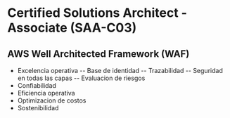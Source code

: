 # Certified Solutions Architect - Associate (SAA-C03)

## AWS Well Architected Framework (WAF)

- Excelencia operativa
  -- Base de identidad
  -- Trazabilidad
  -- Seguridad en todas las capas
  -- Evaluacion de riesgos
- Confiabilidad
- Eficiencia operativa
- Optimizacion de costos
- Sostenibilidad



